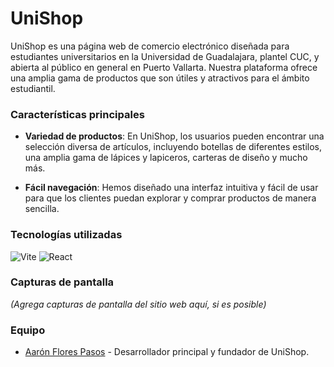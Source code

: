 # UniShop

UniShop es una página web de comercio electrónico diseñada para estudiantes universitarios en la Universidad de Guadalajara, plantel CUC, y abierta al público en general en Puerto Vallarta. Nuestra plataforma ofrece una amplia gama de productos que son útiles y atractivos para el ámbito estudiantil.

### Características principales

- **Variedad de productos**: En UniShop, los usuarios pueden encontrar una selección diversa de artículos, incluyendo botellas de diferentes estilos, una amplia gama de lápices y lapiceros, carteras de diseño y mucho más.

- **Fácil navegación**: Hemos diseñado una interfaz intuitiva y fácil de usar para que los clientes puedan explorar y comprar productos de manera sencilla.

### Tecnologías utilizadas

![Vite](/public/vite.svg) 
![React](/src/assets/react.svg)

### Capturas de pantalla

_(Agrega capturas de pantalla del sitio web aquí, si es posible)_

### Equipo

- [Aarón Flores Pasos](https://github.com/AaronF11) - Desarrollador principal y fundador de UniShop.
